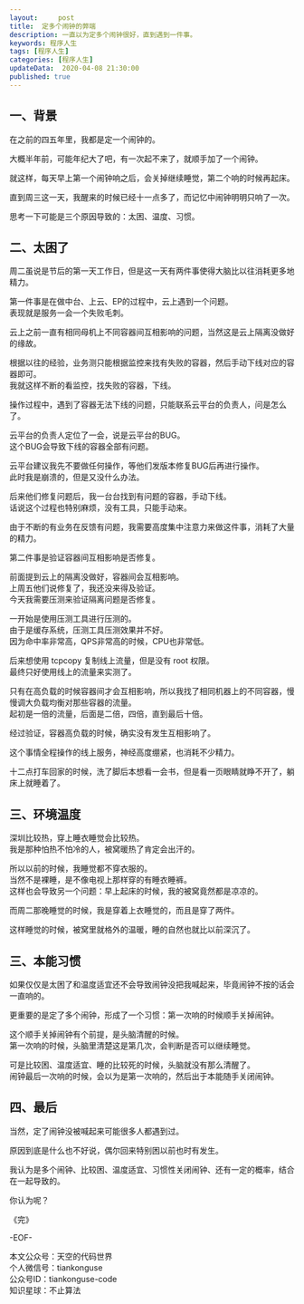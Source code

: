 ```yaml
---   
layout:     post  
title:  定多个闹钟的弊端  
description: 一直以为定多个闹钟很好，直到遇到一件事。  
keywords: 程序人生  
tags: [程序人生]    
categories: [程序人生]  
updateData:  2020-04-08 21:30:00  
published: true  
---  
```



## 一、背景  


在之前的四五年里，我都是定一个闹钟的。  


大概半年前，可能年纪大了吧，有一次起不来了，就顺手加了一个闹钟。  


就这样，每天早上第一个闹钟响之后，会关掉继续睡觉，第二个响的时候再起床。  


直到周三这一天，我醒来的时候已经十一点多了，而记忆中闹钟明明只响了一次。  


思考一下可能是三个原因导致的：太困、温度、习惯。  


## 二、太困了  


周二虽说是节后的第一天工作日，但是这一天有两件事使得大脑比以往消耗更多地精力。  


第一件事是在做中台、上云、EP的过程中，云上遇到一个问题。  
表现就是服务一会一个失败毛刺。  


云上之前一直有相同母机上不同容器间互相影响的问题，当然这是云上隔离没做好的缘故。  


根据以往的经验，业务测只能根据监控来找有失败的容器，然后手动下线对应的容器即可。  
我就这样不断的看监控，找失败的容器，下线。  


操作过程中，遇到了容器无法下线的问题，只能联系云平台的负责人，问是怎么了。  


云平台的负责人定位了一会，说是云平台的BUG。  
这个BUG会导致下线的容器全部有问题。  


云平台建议我先不要做任何操作，等他们发版本修复BUG后再进行操作。  
此时我是崩溃的，但是又没什么办法。  


后来他们修复问题后，我一台台找到有问题的容器，手动下线。  
话说这个过程也特别麻烦，没有工具，只能手动来。  


由于不断的有业务在反馈有问题，我需要高度集中注意力来做这件事，消耗了大量的精力。  


第二件事是验证容器间互相影响是否修复。  


前面提到云上的隔离没做好，容器间会互相影响。  
上周五他们说修复了，我还没来得及验证。  
今天我需要压测来验证隔离问题是否修复。  


一开始是使用压测工具进行压测的。  
由于是缓存系统，压测工具压测效果并不好。  
因为命中率非常高，QPS非常高的时候，CPU也非常低。  


后来想使用 tcpcopy 复制线上流量，但是没有 root 权限。  
最终只好使用线上的流量来实测了。  


只有在高负载的时候容器间才会互相影响，所以我找了相同机器上的不同容器，慢慢调大负载均衡对那些容器的流量。  
起初是一倍的流量，后面是二倍，四倍，直到最后十倍。  


经过验证，容器高负载的时候，确实没有发生互相影响了。  


这个事情全程操作的线上服务，神经高度绷紧，也消耗不少精力。  


十二点打车回家的时候，洗了脚后本想看一会书，但是看一页眼睛就睁不开了，躺床上就睡着了。  


## 三、环境温度  


深圳比较热，穿上睡衣睡觉会比较热。  
我是那种怕热不怕冷的人，被窝暖热了肯定会出汗的。  


所以以前的时候，我睡觉都不穿衣服的。  
当然不是裸睡，是不像电视上那样穿的有睡衣睡裤。  
这样也会导致另一个问题：早上起床的时候，我的被窝竟然都是凉凉的。  



而周二那晚睡觉的时候，我是穿着上衣睡觉的，而且是穿了两件。  


这样睡觉的时候，被窝里就格外的温暖，睡的自然也就比以前深沉了。  


## 三、本能习惯  


如果仅仅是太困了和温度适宜还不会导致闹钟没把我喊起来，毕竟闹钟不按的话会一直响的。  


更重要的是定了多个闹钟，形成了一个习惯：第一次响的时候顺手关掉闹钟。  


这个顺手关掉闹钟有个前提，是头脑清醒的时候。  
第一次响的时候，头脑里清楚这是第几次，会判断是否可以继续睡觉。 


可是比较困、温度适宜、睡的比较死的时候，头脑就没有那么清醒了。  
闹钟最后一次响的时候，会以为是第一次响的，然后出于本能随手关闭闹钟。  


## 四、最后  


当然，定了闹钟没被喊起来可能很多人都遇到过。  


原因到底是什么也不好说，偶尔回来特别困以前也时有发生。  


我认为是多个闹钟、比较困、温度适宜、习惯性关闭闹钟、还有一定的概率，结合在一起导致的。  


你认为呢？  


《完》


-EOF-  



本文公众号：天空的代码世界  
个人微信号：tiankonguse  
公众号ID：tiankonguse-code  
知识星球：不止算法  

